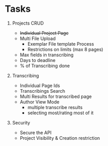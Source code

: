 Tasks
=====

1. Projects CRUD

    * ~~Individual Project Page~~    
    * Multi File Upload     
        * Exemplar File template Process     
        * Restrictions on limits (max 8 pages)  
    * Max fields in transcribing  
    * Days to deadline
    * % of Transcribing done
    
    
2. Transcribing

    * Individual Page Ids
    * Transcribings Search
    * Multi Results for transcribed page
    * Author View Mode
        * multiple transcribe results
        * selecting most/rating most of it
    
3. Security

    * Secure the API
    * Project Visibility & Creation restriction
